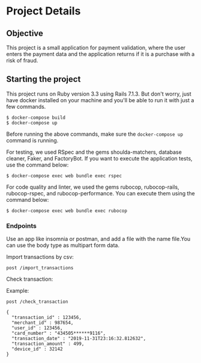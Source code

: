 # Project Details

## Objective

This project is a small application for payment validation, where the user enters the payment data and the application returns if it is a purchase with a risk of fraud.

## Starting the project

This project runs on Ruby version 3.3 using Rails 7.1.3. But don't worry, just have docker installed on your machine and you'll be able to run it with just a few commands.


```console
$ docker-compose build
$ docker-compose up
```

Before running the above commands, make sure the `docker-compose up` command is running.

For testing, we used RSpec and the gems shoulda-matchers, database cleaner, Faker, and FactoryBot. If you want to execute the application tests, use the command below:

```console
$ docker-compose exec web bundle exec rspec
```

For code quality and linter, we used the gems rubocop, rubocop-rails, rubocop-rspec, and rubocop-performance. You can execute them using the command below:

```console
$ docker-compose exec web bundle exec rubocop
```

### Endpoints
Use an app like insomnia or postman, and add a file with the name file.You can use the body type as multipart form data.

Import transactions by csv:
```
post /import_transactions
```

Check transaction:

Example:
```
post /check_transaction
```

```
{
  "transaction_id" : 123456,
  "merchant_id" : 987654,
  "user_id" : 123456,
  "card_number" : "434505******9116",
  "transaction_date" : "2019-11-31T23:16:32.812632",
  "transaction_amount" : 499,
  "device_id" : 32142
}
```

